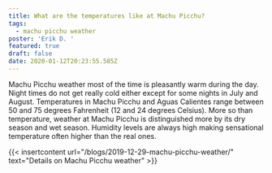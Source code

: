 ```yaml
---
title: What are the temperatures like at Machu Picchu?
tags:
  - machu picchu weather
poster: 'Erik D. '
featured: true
draft: false
date: 2020-01-12T20:23:55.585Z
---
```

Machu Picchu weather most of the time is pleasantly warm during the day. Night times do not get really cold either except for some nights in July and August.  Temperatures in Machu Picchu and Aguas Calientes range between 50 and 75 degrees Fahrenheit (12 and 24 degrees Celsius). More so than temperature, weather at Machu Picchu is distinguished more by its dry season and wet season. Humidity levels are always high making sensational temperature often higher than the real ones. 

{{< insertcontent url="/blogs/2019-12-29-machu-picchu-weather/" text="Details on Machu Picchu weather" >}}
